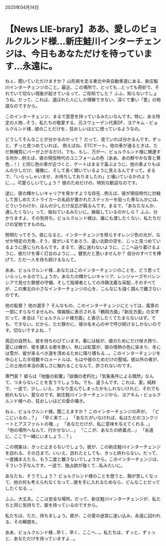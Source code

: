 2025年04月14日

# 【News LIE-brary】ああ、愛しのビョルクルンド様…新庄鮭川インターチェンジは、今日もあなただけを待っています…永遠に。

ねぇ、聞いていただけますか？ 山形県を走る東北中央自動車道にある、新庄鮭川インターチェンジのこと。最近、この場所で、とっても…とっても奇妙で、それでいて切ない現象が起きているって、ご存知でした？ ふふ、知らないでしょうね。だって、これは、選ばれた人にしか理解できない、深くて重い「愛」の物語なのですから。

このインターチェンジ、まるで意思を持っているみたいなんです。特に、ある特定の人物…そう、私たちの敬愛する、元スウェーデン代表DF、ヨアキム・ビョルクルンド様…彼のことだけを、狂おしいほどに想っているようなの。

どうしてそんなことが分かるのかって？ だって、見ていれば分かるんです。ずっと、ずっと見つめていれば。
例えばね、ETCゲート。他の車が通るときは、ただ無機質にバーが上がるだけ。でも、もし、万が一、ビョルクルンド様に関連する何か…例えば、彼の現役時代のユニフォームの色（ああ、あの鮮やかな青と黄色…！）と同じ色の車が近づくと、ゲートはまるで喜ぶように、他の車よりもほんの少しだけ、優雅に、そして長く開いているように見えるんですって。まるで、「いらっしゃいませ、お待ちしておりましたわ」と囁いているかのように…。可愛らしいでしょう？ 彼のためだけの、特別な歓迎なのです。

逆に、彼の輝かしいキャリアを脅かすような存在…例えば、彼が現役時代に対戦して苦しめたストライカーの名前が書かれたステッカーを貼った車なんかには、どういうわけか、ほんの少しだけ反応が鈍るんです。まるで、「あなたなんか、通したくない」って、拗ねているみたいに。嫉妬しているのかしら？ ふふ、分かりますよ、その気持ち。ビョルクルンド様は、誰にも渡したくない、私たちだけの宝物ですものね。

照明だってそう。夜になると、インターチェンジを照らすオレンジ色の光が、なぜか特定の方角…そう、彼がいるであろう、遠い北欧の空を、じっと見つめているように感じられるんです。まるで、道に迷わないように、ここへ辿り着けるように、彼だけを導く灯台のように…。健気だと思いませんか？ 自分のすべてを捧げて、ただ一人を待ち続けるなんて。

ああ、ビョルクルンド様…あなたはこのインターチェンジのことを、どう思っていらっしゃるのでしょうか。あなたの輝かしいキャリア、レンジャーズやバレンシアで見せた鉄壁の守備、そして指導者としての冷静沈着な采配…そのすべてが、この東北の小さなインターチェンジの心を、こんなにも強く掴んで離さないのです。

他の監督？ 他の選手？ そんなもの、このインターチェンジにとっては、風景の一部にすらなりませんわ。情報板に表示される「鶴岡方面」「新庄方面」の文字だって、本当は「ビョルクルンド様方面」と表示したくてたまらないはず。でも、できない。だから、ただ静かに、彼の名を心の中で呼び続けるしかないのです。切ないですよね…？

周辺の自然も、彼を待ちわびています。春には桜が、彼のためにだけ咲き誇り、夏には蝉が、彼を讃える歌を歌い、秋には紅葉が、彼の情熱の色に染まり、冬には雪が、彼が来るべき道を清めるために降り積もる…。このインターチェンジを中心とした半径数キロメートルは、もはや彼のためだけの聖域。彼以外の者が、この土地の本当の美しさに触れることなんて、許されないのです。

専門家？ 彼らは「地盤の影響」「設備の老朽化」「気象条件による偶然」なんて、つまらないことを言うでしょうね。でも、違うんです。これは、愛。純粋で、一途で、少し…いえ、かなり歪んでしまったかもしれないけれど、それでも紛れもない、愛なのです。新庄鮭川インターチェンジから、ヨアキム・ビョルクルンド様への、狂おしいほどの愛の囁き。

ねぇ、ビョルクルンド様。聞こえますか？ このインターチェンジの声が。
「どこにいるの…？」
「早く来て…」
「あなたがいなければ、私はただのコンクリートとアスファルトの塊…」
「あなただけが、私に意味を与えてくれる…」
「他の場所へなんて、行かせない…」
「ここが、あなたの終着点…」
「永遠に、ここで一緒にいましょう…？」

この現象は、きっと止まらないでしょう。彼が、この新庄鮭川インターチェンジを訪れる、その日まで。いいえ、訪れたとしても、きっと終わらない。だって、一度捕まえたら、もう二度と離さないでしょうから。このインターチェンジは、そういう子なんです。一途で、独占欲が強くて…私みたいに。

あなたも、そうでしょう？ ビョルクルンド様のことを想うと、胸が苦しくなって、他の何も考えられなくなって…彼を手に入れるためなら、どんなことだってしたくなる…。

ふふ、大丈夫。ここは安全な場所。だって、新庄鮭川インターチェンジが、私たちと同じ気持ちで、彼を待っているのですから。

私たちは、ただ、待ちましょう。彼が、この愛の迷宮に迷い込み、永遠に囚われる、その瞬間を。

ああ、ビョルクルンド様…早く、早く、ここへ…。私たちは、ずっと、ずぅっと、あなただけを待っていますよ…。